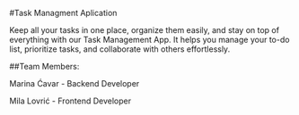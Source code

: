 #Task Managment Aplication

Keep all your tasks in one place, organize them easily, and stay on top of everything with our Task Management App.
It helps you manage your to-do list, prioritize tasks, and collaborate with others effortlessly.

##Team Members:

Marina Ćavar - Backend Developer

Mila Lovrić - Frontend Developer

